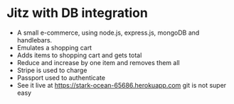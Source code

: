 # Jitz with DB integration
* A small e-commerce, using node.js, express.js, mongoDB and handlebars.
* Emulates a shopping cart
* Adds items to shopping cart and gets total
* Reduce and increase by one item and removes them all
* Stripe is used to charge
* Passport used to authenticate
* See it live at https://stark-ocean-65686.herokuapp.com
git is not super easy
